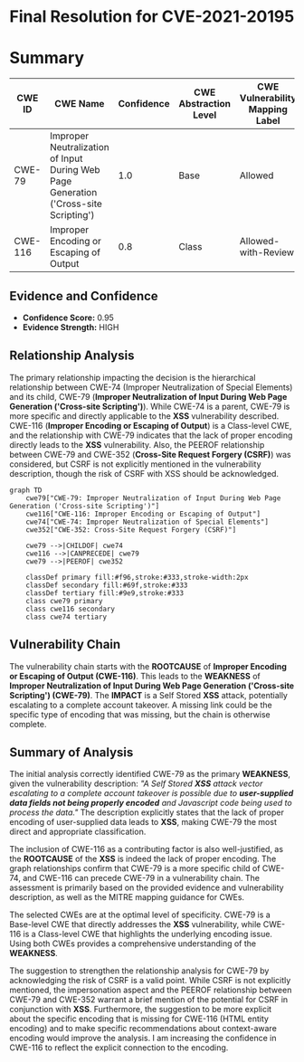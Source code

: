 # Final Resolution for CVE-2021-20195

# Summary
| CWE ID | CWE Name | Confidence | CWE Abstraction Level | CWE Vulnerability Mapping Label | CWE-Vulnerability Mapping Notes |
|---|---|---|---|---|---|
| CWE-79 | Improper Neutralization of Input During Web Page Generation ('Cross-site Scripting') | 1.0 | Base | Allowed | Primary CWE |
| CWE-116 | Improper Encoding or Escaping of Output | 0.8 | Class | Allowed-with-Review | Secondary Candidate |

## Evidence and Confidence

*   **Confidence Score:** 0.95
*   **Evidence Strength:** HIGH

## Relationship Analysis
The primary relationship impacting the decision is the hierarchical relationship between CWE-74 (Improper Neutralization of Special Elements) and its child, CWE-79 (**Improper Neutralization of Input During Web Page Generation ('Cross-site Scripting')**). While CWE-74 is a parent, CWE-79 is more specific and directly applicable to the **XSS** vulnerability described. CWE-116 (**Improper Encoding or Escaping of Output**) is a Class-level CWE, and the relationship with CWE-79 indicates that the lack of proper encoding directly leads to the **XSS** vulnerability. Also, the PEEROF relationship between CWE-79 and CWE-352 (**Cross-Site Request Forgery (CSRF)**) was considered, but CSRF is not explicitly mentioned in the vulnerability description, though the risk of CSRF with XSS should be acknowledged.

```mermaid
graph TD
    cwe79["CWE-79: Improper Neutralization of Input During Web Page Generation ('Cross-site Scripting')"]
    cwe116["CWE-116: Improper Encoding or Escaping of Output"]
    cwe74["CWE-74: Improper Neutralization of Special Elements"]
    cwe352["CWE-352: Cross-Site Request Forgery (CSRF)"]
    
    cwe79 -->|CHILDOF| cwe74
    cwe116 -->|CANPRECEDE| cwe79
    cwe79 -->|PEEROF| cwe352
    
    classDef primary fill:#f96,stroke:#333,stroke-width:2px
    classDef secondary fill:#69f,stroke:#333
    classDef tertiary fill:#9e9,stroke:#333
    class cwe79 primary
    class cwe116 secondary
    class cwe74 tertiary
```

## Vulnerability Chain
The vulnerability chain starts with the **ROOTCAUSE** of **Improper Encoding or Escaping of Output (CWE-116)**. This leads to the **WEAKNESS** of **Improper Neutralization of Input During Web Page Generation ('Cross-site Scripting') (CWE-79)**. The **IMPACT** is a Self Stored **XSS** attack, potentially escalating to a complete account takeover. A missing link could be the specific type of encoding that was missing, but the chain is otherwise complete.

## Summary of Analysis
The initial analysis correctly identified CWE-79 as the primary **WEAKNESS**, given the vulnerability description: *"A Self Stored **XSS** attack vector escalating to a complete account takeover is possible due to **user-supplied data fields not being properly encoded** and Javascript code being used to process the data."* The description explicitly states that the lack of proper encoding of user-supplied data leads to **XSS**, making CWE-79 the most direct and appropriate classification.

The inclusion of CWE-116 as a contributing factor is also well-justified, as the **ROOTCAUSE** of the **XSS** is indeed the lack of proper encoding. The graph relationships confirm that CWE-79 is a more specific child of CWE-74, and CWE-116 can precede CWE-79 in a vulnerability chain. The assessment is primarily based on the provided evidence and vulnerability description, as well as the MITRE mapping guidance for CWEs.

The selected CWEs are at the optimal level of specificity. CWE-79 is a Base-level CWE that directly addresses the **XSS** vulnerability, while CWE-116 is a Class-level CWE that highlights the underlying encoding issue. Using both CWEs provides a comprehensive understanding of the **WEAKNESS**.

The suggestion to strengthen the relationship analysis for CWE-79 by acknowledging the risk of CSRF is a valid point. While CSRF is not explicitly mentioned, the impersonation aspect and the PEEROF relationship between CWE-79 and CWE-352 warrant a brief mention of the potential for CSRF in conjunction with **XSS**. Furthermore, the suggestion to be more explicit about the specific encoding that is missing for CWE-116 (HTML entity encoding) and to make specific recommendations about context-aware encoding would improve the analysis. I am increasing the confidence in CWE-116 to reflect the explicit connection to the encoding.